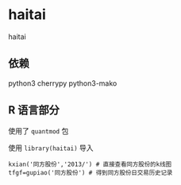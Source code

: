 haitai
======

haitai

依赖
---------------------
python3
cherrypy
python3-mako


R 语言部分
---------------------------------
使用了 `quantmod` 包

使用 `library(haitai)` 导入

    kxian('同方股份','2013/') # 直接查看同方股份的k线图
    tfgf=gupiao('同方股份') # 得到同方股份日交易历史记录

